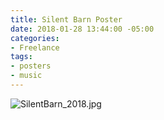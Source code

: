 ```yaml
---
title: Silent Barn Poster
date: 2018-01-28 13:44:00 -05:00
categories:
- Freelance
tags:
- posters
- music
---
```


![SilentBarn_2018.jpg](/uploads/SilentBarn_2018.jpg)